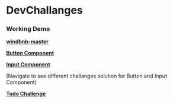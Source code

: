 # DevChallanges

### Working Demo

[**windbnb-master**](https://windbnb-master.vercel.app/)

[**Button Component**](https://reusable-components.vercel.app/)

[**Input Component**](https://reusable-components.vercel.app/)

(Navigate to see different challanges solution for Button and Input Component)

[**Todo Challenge**](https://todo-tawny-three.vercel.app)

